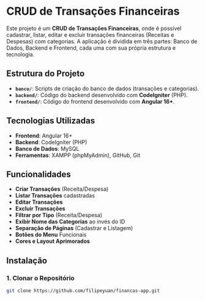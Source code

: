 # CRUD de Transações Financeiras

Este projeto é um **CRUD de Transações Financeiras**, onde é possível cadastrar, listar, editar e excluir transações financeiras (Receitas e Despesas) com categorias. A aplicação é dividida em três partes: Banco de Dados, Backend e Frontend, cada uma com sua própria estrutura e tecnologia.

## Estrutura do Projeto

- **`banco/`**: Scripts de criação do banco de dados (transações e categorias).
- **`backend/`**: Código do backend desenvolvido com **CodeIgniter** (PHP).
- **`frontend/`**: Código do frontend desenvolvido com **Angular 16+**.

## Tecnologias Utilizadas

- **Frontend**: Angular 16+
- **Backend**: CodeIgniter (PHP)
- **Banco de Dados**: MySQL
- **Ferramentas**: XAMPP (phpMyAdmin), GitHub, Git

## Funcionalidades

- **Criar Transações** (Receita/Despesa)
- **Listar Transações** cadastradas
- **Editar Transações**
- **Excluir Transações**
- **Filtrar por Tipo** (Receita/Despesa)
- **Exibir Nome das Categorias** ao invés do ID
- **Separação de Páginas** (Cadastrar e Listagem)
- **Botões do Menu** Funcionais
- **Cores e Layout Aprimorados**

## Instalação

### 1. Clonar o Repositório

```bash
git clone https://github.com/filipeyuan/financas-app.git
